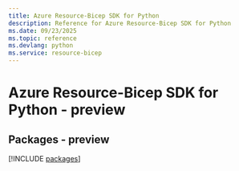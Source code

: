 ```yaml
---
title: Azure Resource-Bicep SDK for Python
description: Reference for Azure Resource-Bicep SDK for Python
ms.date: 09/23/2025
ms.topic: reference
ms.devlang: python
ms.service: resource-bicep
---
```

# Azure Resource-Bicep SDK for Python - preview
## Packages - preview
[!INCLUDE [packages](resource-bicep-index.md)]